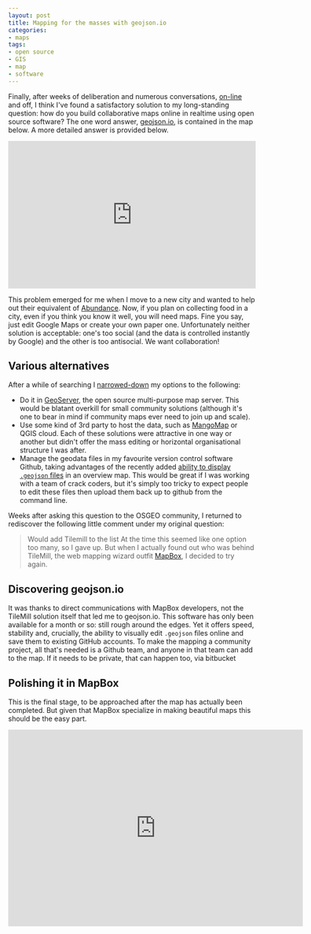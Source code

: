```yaml
---
layout: post
title: Mapping for the masses with geojson.io 
categories:
- maps
tags:
- open source
- GIS
- map
- software
---
```

Finally, after weeks of deliberation and numerous conversations, [on-line](http://gis.stackexchange.com/questions/77734/can-osms-id-editor-be-used-on-custom-maps)
and off, I think I've found 
a satisfactory solution to my long-standing question: how do you build collaborative maps online 
in realtime using open source software? The one word answer, [geojson.io](http://geojson.io), is contained in the map below. A 
more detailed answer is provided below.
<iframe frameborder="0" width="100%" height="300" src="http://bl.ocks.org/d/d7defc8f828f444b5e25"></iframe>

This problem emerged for me when I move to a new city and wanted to help out their equivalent of [Abundance](http://growsheffield.com/abundance/).
Now, if you plan on collecting food in a city, even if you think you know it well, you will need maps.
Fine you say, just edit Google Maps or create your own paper one. Unfortunately neither solution is acceptable: one's too
social (and the data is controlled instantly by Google) and the other is too antisocial. We want collaboration!

## Various alternatives
After a while of searching I [narrowed-down](http://gis.stackexchange.com/questions/74600/whats-the-most-appropriate-toolset-for-creating-a-community-map)
my options to the following:
- Do it in [GeoServer](http://geoserver.org/display/GEOS/Welcome),
the open source multi-purpose map server. This would be blatant overkill for small community solutions 
(although it's one to bear in mind if community maps ever need to join up and scale).
- Use some kind of 3rd party to host the data, such as [MangoMap](http://blog.mangomap.com/) or QGIS cloud. Each of 
these solutions were attractive in one way or another but didn't offer the mass editing or horizontal organisational 
structure I was after.
- Manage the geodata files in my favourite version control software Github, taking advantages of the recently 
added [ability to display `.geojson` files](https://github.com/blog/1541-geojson-rendering-improvements)
in an overview map. This would be great if I was working with a team of crack coders, but it's simply too tricky to expect people
to edit these files then upload them back up to github from the command line.

Weeks after asking this question to the OSGEO community, I returned to rediscover the following little comment under my 
original question: 
> Would add Tilemill to the list
At the time this seemed like one option too many, so I gave up. But when I actually found out who was behind TileMill, 
the web mapping wizard outfit [MapBox](https://www.mapbox.com/), I decided to try again.

## Discovering geojson.io
It was thanks to direct communications with MapBox developers, not the TileMill solution itself
that led me to geojson.io. This software has only been available for a month or so: still rough 
around the edges. Yet it offers speed, stability and, crucially, the ability to visually edit
`.geojson` files online and save them to existing GitHub accounts. 
To make the mapping a community project, all that's needed is a Github team, and anyone in that 
team can add to the map. If it needs to be private, that can happen too, via bitbucket

## Polishing it in  MapBox
This is the final stage, to be approached after the map has actually been completed.
But given that MapBox specialize in making beautiful maps this should be the easy part.

<iframe src="http://infoamazonia.org/embed/?map_id=6731&width=600&height=400" width="600" height="400" frameborder="0"></iframe>



